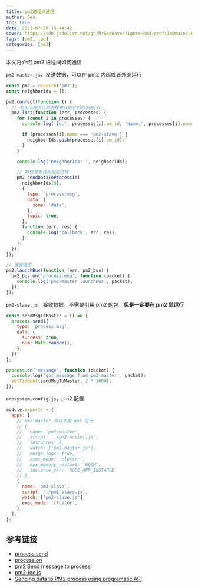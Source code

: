 ```yaml
---
title: pm2进程间通信
author: Sea
toc: true
date: 2021-07-20 15:44:42
cover: https://cdn.jsdelivr.net/gh/MrSeaWave/figure-bed-profile@main/uPic/2021/BlZSEv_ichi-wang-asset.jpg
tags: [pm2, ipc]
categories: [pm2]
---
```


本文将介绍 pm2 进程间如何通信

<!--more-->

`pm2-master.js`，发送数据，可以在 pm2 内部或者外部运行

```js
const pm2 = require('pm2');
const neighborIds = [];

pm2.connect(function () {
  // 列出正在运行的进程并获取它们的名称/ID
  pm2.list(function (err, processes) {
    for (const i in processes) {
      console.log('Id:', processes[i].pm_id, 'Name:', processes[i].name);

      if (processes[i].name === 'pm2-slave') {
        neighborIds.push(processes[i].pm_id);
      }
    }

    console.log('neighborIds: ', neighborIds);

    // 将信息发送到指定进程
    pm2.sendDataToProcessId(
      neighborIds[0],
      {
        type: 'process:msg',
        data: {
          some: 'data',
        },
        topic: true,
      },
      function (err, res) {
        console.log('callback', err, res);
      }
    );
  });
});

// 接收信息
pm2.launchBus(function (err, pm2_bus) {
  pm2_bus.on('process:msg', function (packet) {
    console.log('pm2-master launchBus', packet);
  });
});
```

`pm2-slave.js`，接收数据，不需要引用 pm2 的包，**但是一定要在 pm2 里运行**

```js
const sendMsgToMaster = () => {
  process.send({
    type: 'process:msg',
    data: {
      success: true,
      num: Math.random(),
    },
  });
};

process.on('message', function (packet) {
  console.log('got message from pm2-master', packet);
  setTimeout(sendMsgToMaster, 2 * 1000);
});
```

`ecosystem.config.js`，pm2 配置

```js
module.exports = {
  apps: [
    // pm2-master 可以不用 pm2 运行
    // {
    //   name: 'pm2-master',
    //   script: './pm2-master.js',
    //   instances: 1,
    //   watch: ['pm2-master.js'],
    //   merge_logs: true,
    //   exec_mode: 'cluster',
    //   max_memory_restart: '600M',
    //   instance_var: 'NODE_APP_INSTANCE'
    // },
    {
      name: 'pm2-slave',
      script: './pm2-slave.js',
      watch: ['pm2-slave.js'],
      exec_mode: 'cluster',
    },
  ],
};
```

## 参考链接

- [process.send](http://nodejs.cn/api/process.html#process_process_send_message_sendhandle_options_callback)
- [process.on](http://nodejs.cn/api/process.html#process_process_events)
- [pm2 Send message to process](https://pm2.keymetrics.io/docs/usage/pm2-api/#send-message-to-process)
- [pm2-ipc.js](https://gist.github.com/nethoncho/b1160edacfe3e12a336c34e98f04cb2a)
- [Sending data to PM2 process using programatic API](https://stackoverflow.com/a/35504369/3386260)
